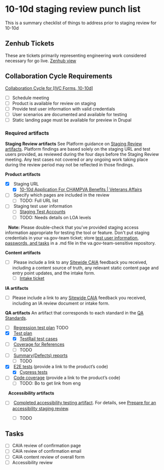 # 10-10d staging review punch list
This is a summary checklist of things to address prior to staging review for 10-10d

## Zenhub Tickets
These are tickets primarily representing engineering work considered necessary for go live.
[Zenhub view](https://app.zenhub.com/workspaces/ivc-forms-652da2d3f0ae4c0016bfb109/board#workspaces/ivc-forms-652da2d3f0ae4c0016bfb109/board?filterLogic=all&labels=go-live,10-10d&repos=133843125,zh-Z2lkOi8vcmFwdG9yL1JlcG9zaXRvcnkvMTMzOTUxNjg2&view=Z2lkOi8vcmFwdG9yL1NhdmVkVmlldy85NDI1%23workspaces/ivc-forms-652da2d3f0ae4c0016bfb109/board?labels=go-live,10-10d%23workspaces/ivc-forms-652da2d3f0ae4c0016bfb109/board%23workspaces/ivc-forms-652da2d3f0ae4c0016bfb109/board?filterLogic=all&labels=go-live&repos=133843125,zh-Z2lkOi8vcmFwdG9yL1JlcG9zaXRvcnkvMTMzOTUxNjg2&view=Z2lkOi8vcmFwdG9yL1NhdmVkVmlldy85MzE2)

## Collaboration Cycle Requirements
[Collaboration Cycle for \[IVC Forms, 10-10d\]](https://app.zenhub.com/workspaces/ivc-forms-652da2d3f0ae4c0016bfb109/issues/gh/department-of-veterans-affairs/va.gov-team/70913)

- [ ] Schedule meeting
- [ ] Product is available for review on staging
- [ ] Provide test user information with valid credentials
- [ ] User scenarios are documented and available for testing
- [ ] Static landing page must be available for preview in Drupal

### Required artifacts
**Staging Review artifacts**
See Platform guidance on [Staging Review artifacts](https://depo-platform-documentation.scrollhelp.site/collaboration-cycle/Staging-review.1810137181.html#Stagingreview-Artifacts). Platform findings are based solely on the staging URL and test users provided, as reviewed during the four days before the Staging Review meeting. Any test cases not covered or any ongoing work taking place during the review period may not be reflected in those findings.

**Product artifacts**
- [x]  Staging URL
  - [x] [10-10d Application For CHAMPVA Benefits | Veterans Affairs](https://staging.va.gov/family-and-caregiver-benefits/health-and-disability/champva/apply-form-10-10d)
- [ ]  Specify which pages are included in the review
  - [ ] TODO: Full URL list
- [ ]  Staging test user information
  - [ ] [Staging Test Accounts](https://github.com/department-of-veterans-affairs/va.gov-team-sensitive/blob/master/Administrative/vagov-users/mvi-staging-users.csv#L161)
  - [ ] TODO: Needs details on LOA levels

⠀**Note:** Please double-check that you've provided staging access information appropriate for testing the tool or feature. Don't put staging credentials in your va.gov-team ticket; store [test user information, passwords, and tasks](https://github.com/department-of-veterans-affairs/va.gov-team-sensitive/blob/master/Administrative/vagov-users/staging-test-accounts-accessible-example.md) in a .md file in the va.gov-team-sensitive repository.

**Content artifacts**
- [ ]  Please include a link to any [Sitewide CAIA](https://depo-platform-documentation.scrollhelp.site/collaboration-cycle/sitewide-content-and-ia-intake-request) feedback you received, including a content source of truth, any relevant static content page and entry point updates, and the intake form.
  - [ ] [Intake ticket](https://app.zenhub.com/workspaces/ivc-forms-652da2d3f0ae4c0016bfb109/issues/gh/department-of-veterans-affairs/va.gov-team/70698)

**IA artifacts**
- [ ] Please include a link to any [Sitewide CAIA](https://depo-platform-documentation.scrollhelp.site/collaboration-cycle/sitewide-caia-intake-request) feedback you received, including an IA review document or intake form.

**QA artifacts**
An artifact that corresponds to each standard in the [QA Standards](https://depo-platform-documentation.scrollhelp.site/developer-docs/quality-assurance-standards).
- [ ]  [Regression test plan](https://depo-platform-documentation.scrollhelp.site/developer-docs/quality-assurance-standards#QAstandards-regression-test-planRegressionTestPlan) TODO
- [x]  [Test plan](https://depo-platform-documentation.scrollhelp.site/developer-docs/quality-assurance-standards#QAstandards-test-planTestPlan) 
  - [x] [TestRail test cases](https://dsvavsp.testrail.io/index.php?/suites/view/2993&group_by=cases:section_id&group_order=asc&display_deleted_cases=0)
- [ ]  [Coverage for References](https://depo-platform-documentation.scrollhelp.site/developer-docs/quality-assurance-standards#QAstandards-traceability-reportsTraceabilityReports)
  - [ ] TODO
- [ ]  [Summary\(Defects\) reports](https://depo-platform-documentation.scrollhelp.site/developer-docs/quality-assurance-standards#QAstandards-traceability-reportsTraceabilityReports)
  - [ ] TODO
- [x]  [E2E tests](https://depo-platform-documentation.scrollhelp.site/developer-docs/quality-assurance-standards#QAstandards-e2e-test-participationE2ETestParticipation) (provide a link to the product’s code)
  - [x] [Cypress tests](https://github.com/department-of-veterans-affairs/vets-website/tree/main/src/applications/ivc-champva/10-10D/tests/e2e/fixtures/data)
- [ ]  [Code coverage](https://depo-platform-documentation.scrollhelp.site/developer-docs/quality-assurance-standards#QAstandards-unit-test-coverageUnitTestCoverage) (provide a link to the product’s code)
  - [ ] TODO: Bo to get link from eng

⠀**Accessibility artifacts**
- [ ]  [Completed accessibility testing artifact](https://github.com/department-of-veterans-affairs/va.gov-team/issues/new?assignees=briandeconinck&labels=a11y-testing&template=a11y-testing.yaml&title=Accessibility+Testing+for+%5BTeam+Name%2C+Product+Name%2C+Feature+Name%5D). For details, see [Prepare for an accessibility staging review](https://depo-platform-documentation.scrollhelp.site/collaboration-cycle/prepare-for-an-accessibility-staging-review).
  - [ ] TODO


## Tasks
- [ ] CAIA review of confirmation page
- [ ] CAIA review of confirmation email
- [ ] CAIA content review of overall form
- [ ] Accessibility review
